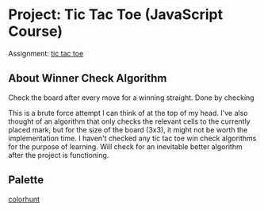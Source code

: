 # Project: Tic Tac Toe (JavaScript Course)

Assignment: [tic tac toe](https://www.theodinproject.com/lessons/node-path-javascript-tic-tac-toe)

## About Winner Check Algorithm

Check the board after every move for a winning straight. Done by checking

This is a brute force attempt I can think of at the top of my head. I've also thought of an algorithm that only checks the relevant cells to the currently placed mark, but for the size of the board (3x3), it might not be worth the implementation time. I haven't checked any tic tac toe win check algorithms for the purpose of learning. Will check for an inevitable better algorithm after the project is functioning.

## Palette

[colorhunt](https://colorhunt.co/palette/161a3031304db6bbc4f0ece5)
